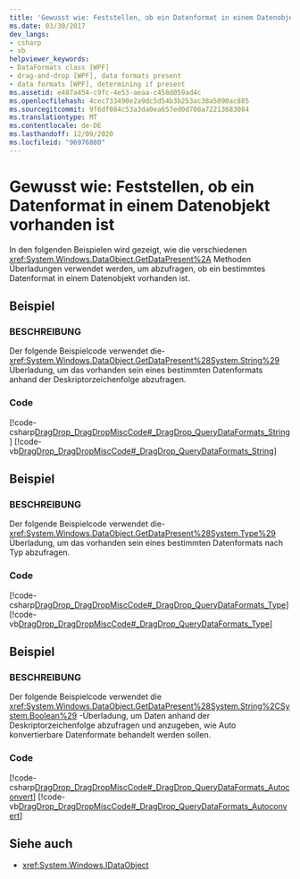 ```yaml
---
title: 'Gewusst wie: Feststellen, ob ein Datenformat in einem Datenobjekt vorhanden ist'
ms.date: 03/30/2017
dev_langs:
- csharp
- vb
helpviewer_keywords:
- DataFormats class [WPF]
- drag-and-drop [WPF], data formats present
- data formats [WPF], determining if present
ms.assetid: e487a454-c9fc-4e53-aeaa-c458d059ad4c
ms.openlocfilehash: 4cec733490e2a9dc5d54b3b253ac38a5090ac885
ms.sourcegitcommit: 9f6df084c53a3da0ea657ed0d708a72213683084
ms.translationtype: MT
ms.contentlocale: de-DE
ms.lasthandoff: 12/09/2020
ms.locfileid: "96976880"
---
```

# <a name="how-to-determine-if-a-data-format-is-present-in-a-data-object"></a>Gewusst wie: Feststellen, ob ein Datenformat in einem Datenobjekt vorhanden ist
In den folgenden Beispielen wird gezeigt, wie die verschiedenen <xref:System.Windows.DataObject.GetDataPresent%2A> Methoden Überladungen verwendet werden, um abzufragen, ob ein bestimmtes Datenformat in einem Datenobjekt vorhanden ist.  
  
## <a name="example"></a>Beispiel  
  
### <a name="description"></a>BESCHREIBUNG  
 Der folgende Beispielcode verwendet die- <xref:System.Windows.DataObject.GetDataPresent%28System.String%29> Überladung, um das vorhanden sein eines bestimmten Datenformats anhand der Deskriptorzeichenfolge abzufragen.  
  
### <a name="code"></a>Code  
 [!code-csharp[DragDrop_DragDropMiscCode#_DragDrop_QueryDataFormats_String](~/samples/snippets/csharp/VS_Snippets_Wpf/DragDrop_DragDropMiscCode/CSharp/Window1.xaml.cs#_dragdrop_querydataformats_string)]
 [!code-vb[DragDrop_DragDropMiscCode#_DragDrop_QueryDataFormats_String](~/samples/snippets/visualbasic/VS_Snippets_Wpf/DragDrop_DragDropMiscCode/visualbasic/window1.xaml.vb#_dragdrop_querydataformats_string)]  
  
## <a name="example"></a>Beispiel  
  
### <a name="description"></a>BESCHREIBUNG  
 Der folgende Beispielcode verwendet die- <xref:System.Windows.DataObject.GetDataPresent%28System.Type%29> Überladung, um das vorhanden sein eines bestimmten Datenformats nach Typ abzufragen.  
  
### <a name="code"></a>Code  
 [!code-csharp[DragDrop_DragDropMiscCode#_DragDrop_QueryDataFormats_Type](~/samples/snippets/csharp/VS_Snippets_Wpf/DragDrop_DragDropMiscCode/CSharp/Window1.xaml.cs#_dragdrop_querydataformats_type)]
 [!code-vb[DragDrop_DragDropMiscCode#_DragDrop_QueryDataFormats_Type](~/samples/snippets/visualbasic/VS_Snippets_Wpf/DragDrop_DragDropMiscCode/visualbasic/window1.xaml.vb#_dragdrop_querydataformats_type)]  
  
## <a name="example"></a>Beispiel  
  
### <a name="description"></a>BESCHREIBUNG  
 Der folgende Beispielcode verwendet die <xref:System.Windows.DataObject.GetDataPresent%28System.String%2CSystem.Boolean%29> -Überladung, um Daten anhand der Deskriptorzeichenfolge abzufragen und anzugeben, wie Auto konvertierbare Datenformate behandelt werden sollen.  
  
### <a name="code"></a>Code  
 [!code-csharp[DragDrop_DragDropMiscCode#_DragDrop_QueryDataFormats_Autoconvert](~/samples/snippets/csharp/VS_Snippets_Wpf/DragDrop_DragDropMiscCode/CSharp/Window1.xaml.cs#_dragdrop_querydataformats_autoconvert)]
 [!code-vb[DragDrop_DragDropMiscCode#_DragDrop_QueryDataFormats_Autoconvert](~/samples/snippets/visualbasic/VS_Snippets_Wpf/DragDrop_DragDropMiscCode/visualbasic/window1.xaml.vb#_dragdrop_querydataformats_autoconvert)]  
  
## <a name="see-also"></a>Siehe auch

- <xref:System.Windows.IDataObject>
